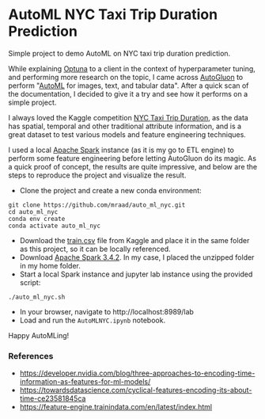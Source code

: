 # AutoML NYC Taxi Trip Duration Prediction

Simple project to demo AutoML on NYC taxi trip duration prediction.

While explaining [Optuna](https://optuna.org/) to a client in the context of hyperparameter tuning, and performing more research on the topic,
I came across [AutoGluon](https://auto.gluon.ai/stable/index.html) to perform "[AutoML](https://www.automl.org/automl/) for images, text, and tabular data".
After a quick scan of the documentation, I decided to give it a try and see how it performs on a simple project.

I always loved the Kaggle competition [NYC Taxi Trip Duration](https://www.kaggle.com/c/nyc-taxi-trip-duration), as the data has spatial, temporal
and other traditional attribute information, and is a great dataset to test various models and feature engineering techniques.

I used a local [Apache Spark](https://spark.apache.org/) instance (as it is my go to ETL engine) to perform some feature engineering before letting AutoGluon do its magic.
As a quick proof of concept, the results are quite impressive, and below are the steps to reproduce the project and visualize the result.

- Clone the project and create a new conda environment:
```shell
git clone https://github.com/mraad/auto_ml_nyc.git
cd auto_ml_nyc
conda env create
conda activate auto_ml_nyc
```

- Download the [train.csv](https://www.kaggle.com/c/nyc-taxi-trip-duration/data) file from Kaggle and place it in the same folder as this project, so it can be locally referenced.
- Download [Apache Spark 3.4.2](https://spark.apache.org/downloads.html). In my case, I placed the unzipped folder in my home folder.
- Start a local Spark instance and jupyter lab instance using the provided script:
```shell
./auto_ml_nyc.sh
```

- In your browser, navigate to http://localhost:8989/lab
- Load and run the `AutoMLNYC.ipynb` notebook.

Happy AutoMLing!

### References

- https://developer.nvidia.com/blog/three-approaches-to-encoding-time-information-as-features-for-ml-models/
- https://towardsdatascience.com/cyclical-features-encoding-its-about-time-ce23581845ca
- https://feature-engine.trainindata.com/en/latest/index.html
